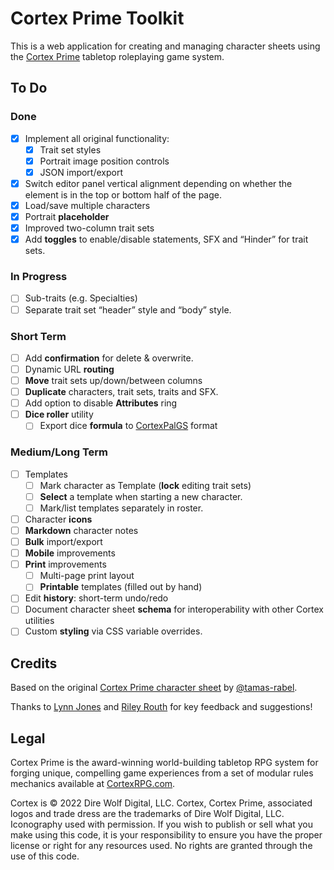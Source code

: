 # Cortex Prime Toolkit

This is a web application for creating and managing character sheets using the [Cortex Prime](https://www.cortexrpg.com) tabletop roleplaying game system.

## To Do

### Done

- [x] Implement all original functionality:
  - [x] Trait set styles
  - [x] Portrait image position controls
  - [x] JSON import/export
- [x] Switch editor panel vertical alignment depending on whether the element is in the top or bottom half of the page.
- [x] Load/save multiple characters
- [x] Portrait **placeholder**
- [x] Improved two-column trait sets
- [x] Add **toggles** to enable/disable statements, SFX and “Hinder” for trait sets.

### In Progress

- [ ] Sub-traits (e.g. Specialties)
- [ ] Separate trait set “header” style and “body” style.

### Short Term
- [ ] Add **confirmation** for delete & overwrite.
- [ ] Dynamic URL **routing**
- [ ] **Move** trait sets up/down/between columns
- [ ] **Duplicate** characters, trait sets, traits and SFX.
- [ ] Add option to disable **Attributes** ring
- [ ] **Dice roller** utility
  - [ ] Export dice **formula** to [CortexPalGS](https://github.com/lynn0702/CortexPalGS) format

### Medium/Long Term
- [ ] Templates
  - [ ] Mark character as Template (**lock** editing trait sets)
  - [ ] **Select** a template when starting a new character.
  - [ ] Mark/list templates separately in roster.
- [ ] Character **icons**
- [ ] **Markdown** character notes
- [ ] **Bulk** import/export
- [ ] **Mobile** improvements
- [ ] **Print** improvements
  - [ ] Multi-page print layout
  - [ ] **Printable** templates (filled out by hand)
- [ ] Edit **history**: short-term undo/redo
- [ ] Document character sheet **schema** for interoperability with other Cortex utilities
- [ ] Custom **styling** via CSS variable overrides.
<!-- - [ ] Advanced **portrait** positioning: zoom, x-offset (%), y-offset (%) -->

## Credits

Based on the original [Cortex Prime character sheet](https://tamas-rabel.github.io/cortex/sheet.html) by [@tamas-rabel](https://github.com/tamas-rabel/tamas-rabel.github.io).

Thanks to [Lynn Jones](https://github.com/lynn0702) and [Riley Routh](https://www.rileyrouth.com/) for key feedback and suggestions!

## Legal

Cortex Prime is the award-winning world-building tabletop RPG system for forging unique, compelling game experiences from a set of modular rules mechanics available at [CortexRPG.com](https://www.cortexrpg.com).

Cortex is © 2022 Dire Wolf Digital, LLC. Cortex, Cortex Prime, associated logos and trade dress are the trademarks of Dire Wolf Digital, LLC. Iconography used with permission. If you wish to publish or sell what you make using this code, it is your responsibility to ensure you have the proper license or right for any resources used. No rights are granted through the use of this code.
